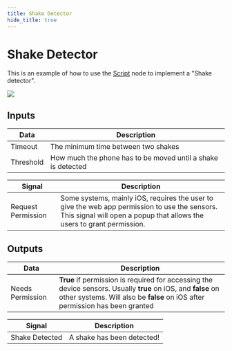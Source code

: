 ```yaml
---
title: Shake Detector
hide_title: true
---
```


# Shake Detector

This is an example of how to use the [Script](/nodes/javascript/script) node to implement a "Shake detector".

<div className="ndl-image-with-background">

![](library/modules/shake-detector/shake-detector.png)

</div>

## Inputs

| Data                                        | Description                                                  |
| ------------------------------------------- | ------------------------------------------------------------ |
| <span className="ndl-data">Timeout</span>   | The minimum time between two shakes                          |
| <span className="ndl-data">Threshold</span> | How much the phone has to be moved until a shake is detected |

| Signal                                                 | Description                                                                                                                                                             |
| ------------------------------------------------------ | ----------------------------------------------------------------------------------------------------------------------------------------------------------------------- |
| <span className="ndl-signal">Request Permission</span> | Some systems, mainly iOS, requires the user to give the web app permission to use the sensors. This signal will open a popup that allows the users to grant permission. |

## Outputs

| Data                                               | Description                                                                                                                                                                                   |
| -------------------------------------------------- | --------------------------------------------------------------------------------------------------------------------------------------------------------------------------------------------- |
| <span className="ndl-data">Needs Permission</span> | **True** if permission is required for accessing the device sensors. Usually **true** on iOS, and **false** on other systems. Will also be **false** on iOS after permission has been granted |

| Signal                                             | Description                |
| -------------------------------------------------- | -------------------------- |
| <span className="ndl-signal">Shake Detected</span> | A shake has been detected! |
